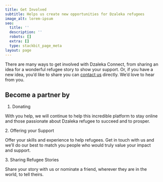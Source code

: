 ```yaml
---
title: Get Involved
subtitle: Helps us create new opportunities for Dzaleka refugees
image_alt: lorem-ipsum
seo:
  title: ''
  description: ''
  robots: []
  extra: []
  type: stackbit_page_meta
layout: page
---
```

There are many ways to get involved with Dzaleka Connect, from sharing an idea for a wonderful refugee story to show your support. Or, if you have a new idea, you’d like to share you can [contact us](https://dzalekaconnect.com/contact) directly. We’d love to hear from you.

## Become a partner by

1.  Donating

With you help, we will continue to help this incredible platform to stay online and those passionate about Dzaleka refugee to succeed and to prosper.

2\. Offering your Support

Offer your skills and experience to help refugees. Get in touch with us and we’ll do our best to match you people who would truly value your impact and support.

3\. Sharing Refugee Stories

Share your story with us or nominate a friend, wherever they are in the world, to tell theirs.
